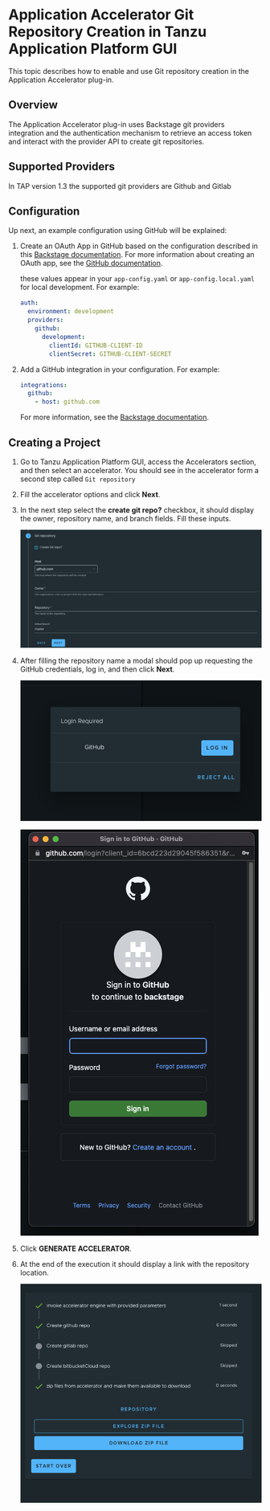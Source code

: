 # Application Accelerator Git Repository Creation in Tanzu Application Platform GUI

This topic describes how to enable and use Git repository creation in the Application Accelerator
plug-in.

## <a id="overview"></a> Overview

The Application Accelerator plug-in uses Backstage git providers integration and the authentication
mechanism to retrieve an access token and interact with the provider API to create git repositories.

## <a id="supported-providers"></a> Supported Providers

In TAP version 1.3 the supported git providers are Github and Gitlab

## <a id="configuration"></a> Configuration

Up next, an example configuration using GitHub will be explained:

1. Create an OAuth App in GitHub based on the configuration described in this
   [Backstage documentation](https://backstage.io/docs/auth/github/provider).
   For more information about creating an OAuth app, see the
   [GitHub documentation](https://docs.github.com/en/developers/apps/building-oauth-apps/creating-an-oauth-app).

   these values appear in your `app-config.yaml` or `app-config.local.yaml` for local development.
   For example:

   ```yaml
   auth:
     environment: development
     providers:
       github:
         development:
           clientId: GITHUB-CLIENT-ID
           clientSecret: GITHUB-CLIENT-SECRET
   ```

2. Add a GitHub integration in your configuration. For example:

   ```yaml
   integrations:
     github:
       - host: github.com
   ```

   For more information, see the
   [Backstage documentation](https://backstage.io/docs/integrations/github/locations).

## <a id="creating-project"></a> Creating a Project

1. Go to Tanzu Application Platform GUI, access the Accelerators section, and then select an
   accelerator.
   You should see in the accelerator form a second step called `Git repository`


2. Fill the accelerator options and click **Next**.

3. In the next step select the **create git repo?** checkbox, it should display the owner, repository
   name, and branch fields. Fill these inputs.

   ![Git Repo Creation fields](images/git-repo-fields.png)

4. After filling the repository name a modal should pop up requesting the GitHub credentials, log in,
   and then click **Next**.

   ![OAuth modal](images/application-accelerator-git-repo-oauth-modal.png)

   ![Github login](images/github-login.png)

5. Click **GENERATE ACCELERATOR**.

6. At the end of the execution it should display a link with the repository location.

   ![Task Output](images/application-accelerator-task-output.png)

